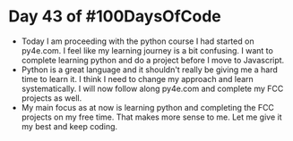 # Day 43 of #100DaysOfCode
- Today I am proceeding with the python course I had started on py4e.com. I feel like my learning journey is a bit confusing. I want to complete learning python and do a project before I move to Javascript.
- Python is  a great language and it shouldn't really be giving me a hard time to learn it. I think I need to change my approach and learn systematically. I will now follow along py4e.com and complete my FCC projects as well.
- My main focus as at now is learning python and completing the FCC projects on my free time. That makes more sense to me. Let me give it my best and keep coding.
